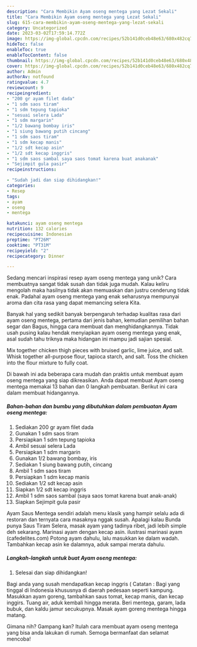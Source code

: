 ```yaml
---
description: "Cara Membikin Ayam oseng mentega yang Lezat Sekali"
title: "Cara Membikin Ayam oseng mentega yang Lezat Sekali"
slug: 615-cara-membikin-ayam-oseng-mentega-yang-lezat-sekali
category: Uncategorized
date: 2023-03-02T17:59:14.772Z
image: https://img-global.cpcdn.com/recipes/52b141d0ceb48e63/680x482cq70/ayam-oseng-mentega-foto-resep-utama.jpg
hideToc: false
enableToc: true
enableTocContent: false
thumbnail: https://img-global.cpcdn.com/recipes/52b141d0ceb48e63/680x482cq70/ayam-oseng-mentega-foto-resep-utama.jpg
cover: https://img-global.cpcdn.com/recipes/52b141d0ceb48e63/680x482cq70/ayam-oseng-mentega-foto-resep-utama.jpg
author: Admin
authorAv: notfound
ratingvalue: 4.7
reviewcount: 9
recipeingredient:
- "200 gr ayam filet dada"
- "1 sdm saos tiram"
- "1 sdm tepung tapioka"
- "sesuai selera Lada"
- "1 sdm margarin"
- "1/2 bawang bombay iris"
- "1 siung bawang putih cincang"
- "1 sdm saos tiram"
- "1 sdm kecap manis"
- "1/2 sdt kecap asin"
- "1/2 sdt kecap inggris"
- "1 sdm saos sambal saya saos tomat karena buat anakanak"
- "Sejimpit gula pasir"
recipeinstructions:

- "Sudah jadi dan siap dihidangkan!"
categories:
- Resep
tags:
- ayam
- oseng
- mentega

katakunci: ayam oseng mentega 
nutrition: 132 calories
recipecuisine: Indonesian
preptime: "PT26M"
cooktime: "PT31M"
recipeyield: "2"
recipecategory: Dinner

---
```





Sedang mencari inspirasi resep ayam oseng mentega yang unik? Cara membuatnya sangat tidak susah dan tidak juga mudah. Kalau keliru mengolah maka hasilnya tidak akan memuaskan dan justru cenderung tidak enak. Padahal ayam oseng mentega yang enak seharusnya mempunyai aroma dan cita rasa yang dapat memancing selera Kita.





Banyak hal yang sedikit banyak berpengaruh terhadap kualitas rasa dari ayam oseng mentega, pertama dari jenis bahan, kemudian pemilihan bahan segar dan Bagus, hingga cara membuat dan menghidangkannya. Tidak usah pusing kalau hendak menyiapkan ayam oseng mentega yang enak,      asal sudah tahu triknya maka hidangan ini mampu jadi sajian spesial.














Mix together chicken thigh pieces with bruised garlic, lime juice, and salt. Whisk together all-purpose flour, tapioca starch, and salt. Toss the chicken into the flour mixture to fully coat.






Di bawah ini ada beberapa cara mudah dan praktis untuk membuat ayam oseng mentega yang siap dikreasikan. Anda dapat membuat Ayam oseng mentega memakai 13 bahan dan 0 langkah pembuatan. Berikut ini cara dalam membuat hidangannya.

<!--inarticleads1-->

##### Bahan-bahan dan bumbu yang dibutuhkan dalam pembuatan Ayam oseng mentega:

1. Sediakan 200 gr ayam filet dada
1. Gunakan 1 sdm saos tiram
1. Persiapkan 1 sdm tepung tapioka
1. Ambil sesuai selera Lada
1. Persiapkan 1 sdm margarin
1. Gunakan 1/2 bawang bombay, iris
1. Sediakan 1 siung bawang putih, cincang
1. Ambil 1 sdm saos tiram
1. Persiapkan 1 sdm kecap manis
1. Sediakan 1/2 sdt kecap asin
1. Siapkan 1/2 sdt kecap inggris
1. Ambil 1 sdm saos sambal (saya saos tomat karena buat anak-anak)
1. Siapkan Sejimpit gula pasir


Ayam Saus Mentega sendiri adalah menu klasik yang hampir selalu ada di restoran dan ternyata cara masaknya nggak susah. Apalagi kalau Bunda punya Saus Tiram Selera, masak ayam yang tadinya ribet, jadi lebih simple deh sekarang. Marinasi ayam dengan kecap asin. ilustrasi marinasi ayam (cafedelites.com) Potong ayam dahulu, lalu masukkan ke dalam wadah. Tambahkan kecap asin ke dalamnya, aduk sampai merata dahulu. 

<!--inarticleads2-->

##### Langkah-langkah untuk buat Ayam oseng mentega:


1. Selesai dan siap dihidangkan!

Bagi anda yang susah mendapatkan kecap inggris ( Catatan : Bagi yang tinggal di Indonesia khususnya di daerah pedesaan seperti kampung. Masukkan ayam goreng, tambahkan saus tomat, kecap manis, dan kecap inggirs. Tuang air, aduk kembali hingga merata. Beri mentega, garam, lada bubuk, dan kaldu jamur secukupnya. Masak ayam goreng mentega hingga matang. 

Gimana nih? Gampang kan? Itulah cara membuat ayam oseng mentega yang bisa anda lakukan di rumah. Semoga bermanfaat dan selamat mencoba!
